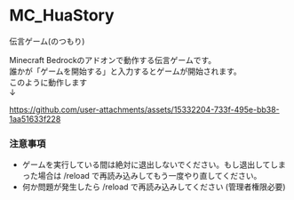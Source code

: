 # MC_HuaStory
伝言ゲーム(のつもり)

Minecraft Bedrockのアドオンで動作する伝言ゲームです。<br>
誰かが「ゲームを開始する」と入力するとゲームが開始されます。<br>
このように動作します<br>
↓<br>

https://github.com/user-attachments/assets/15332204-733f-495e-bb38-1aa51633f228

### 注意事項
- ゲームを実行している間は絶対に退出しないでください。もし退出してしまった場合は /reload で再読み込みしてもう一度やり直してください。
- 何か問題が発生したら /reload で再読み込みしてください (管理者権限必要)
